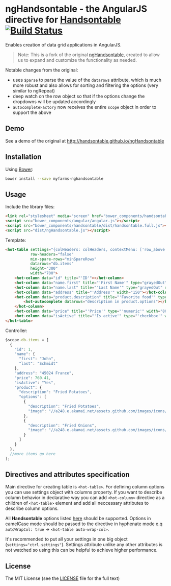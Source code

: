 # ngHandsontable - the AngularJS directive for [Handsontable](https://github.com/handsontable/handsontable) [![Build Status](https://travis-ci.org/handsontable/ngHandsontable.png?branch=master)](https://travis-ci.org/handsontable/ngHandsontable)

Enables creation of data grid applications in AngularJS.

> Note: This is a fork of the original [ngHandsontable](https://github.com/handsontable/ngHandsontable), created to allow us to expand and customize the functionality as needed.

Notable changes from the original:
- uses `$parse` to parse the value of the `datarows` attribute, which is much more robust and also allows for sorting and filtering the options (very similar to ngRepeat)
- deep watch on the row object so that if the options change the dropdowns will be updated accordingly
- `autocompleteFactory` now receives the entire `scope` object in order to support the above


## Demo

See a demo of the original at http://handsontable.github.io/ngHandsontable

## Installation

Using [Bower](http://bower.io/):
```bash
bower install --save myfarms-nghandsontable
```

## Usage

Include the library files:

```html
<link rel="stylesheet" media="screen" href="bower_components/handsontable/dist/handsontable.full.css">
<script src="bower_components/angular/angular.js"></script>
<script src="bower_components/handsontable/dist/handsontable.full.js"></script>
<script src="dist/ngHandsontable.js"></script>
```

Template:

```html
<hot-table settings="{colHeaders: colHeaders, contextMenu: ['row_above', 'row_below', 'remove_row'], afterChange: afterChange}"
           row-headers="false"
           min-spare-rows="minSpareRows"
           datarows="db.items"
           height="300"
           width="700">
    <hot-column data="id" title="'ID'"></hot-column>
    <hot-column data="name.first" title="'First Name'" type="grayedOut" read-only></hot-column>
    <hot-column data="name.last" title="'Last Name'" type="grayedOut" read-only></hot-column>
    <hot-column data="address" title="'Address'" width="150"></hot-column>
    <hot-column data="product.description" title="'Favorite food'" type="'autocomplete'">
        <hot-autocomplete datarows="description in product.options"></hot-autocomplete>
    </hot-column>
    <hot-column data="price" title="'Price'" type="'numeric'" width="80" format="'$ 0,0.00'"></hot-column>
    <hot-column data="isActive" title="'Is active'" type="'checkbox'" width="65" checked-template="'Yes'" unchecked-template="'No'"></hot-column>
</hot-table>
```

Controller:

```javascript
$scope.db.items = [
  {
    "id": 1,
    "name": {
      "first": "John",
      "last": "Schmidt"
    },
    "address": "45024 France",
    "price": 760.41,
    "isActive": "Yes",
    "product": {
      "description": "Fried Potatoes",
      "options": [
        {
          "description": "Fried Potatoes",
          "image": "//a248.e.akamai.net/assets.github.com/images/icons/emoji/fries.png"
        },
        {
          "description": "Fried Onions",
          "image": "//a248.e.akamai.net/assets.github.com/images/icons/emoji/fries.png"
        }
      ]
    }
  },
  //more items go here
];
```
  
## Directives and attributes specification

Main directive for creating table is `<hot-table>`. For defining column options you can use settings object with 
columns property. If you want to describe column behavior in declarative way you can add `<hot-column>` directive 
as a children of `<hot-table>` element and add all neccessary attributes to describe column options.

All **Handsontable** options listed [here](http://docs.handsontable.com/Options.html) should be supported. 
Options in camelCase mode should be passed to the directive in hyphenate mode e.q `autoWrapCol: true` -> `<hot-table auto-wrap-col>`.

It's recommended to put all your settings in one big object (`settings="ctrl.settings"`).
Settings attribute unlike any other attributes is not watched so using this can be helpful to achieve higher performance.

## License

The MIT License (see the [LICENSE](https://github.com/handsontable/ngHandsontable/blob/master/LICENSE) file for the full text)
